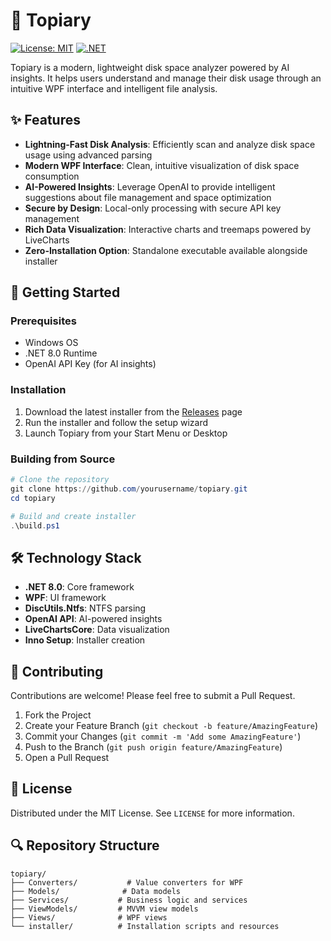 # 🌳 Topiary

[![License: MIT](https://img.shields.io/badge/License-MIT-yellow.svg)](https://opensource.org/licenses/MIT)
[![.NET](https://img.shields.io/badge/.NET-8.0-512BD4)](https://dotnet.microsoft.com/download/dotnet/8.0)

Topiary is a modern, lightweight disk space analyzer powered by AI insights. It helps users understand and manage their disk usage through an intuitive WPF interface and intelligent file analysis.

## ✨ Features

- **Lightning-Fast Disk Analysis**: Efficiently scan and analyze disk space usage using advanced parsing
- **Modern WPF Interface**: Clean, intuitive visualization of disk space consumption
- **AI-Powered Insights**: Leverage OpenAI to provide intelligent suggestions about file management and space optimization
- **Secure by Design**: Local-only processing with secure API key management
- **Rich Data Visualization**: Interactive charts and treemaps powered by LiveCharts
- **Zero-Installation Option**: Standalone executable available alongside installer

## 🚀 Getting Started

### Prerequisites

- Windows OS
- .NET 8.0 Runtime
- OpenAI API Key (for AI insights)

### Installation

1. Download the latest installer from the [Releases](../../releases) page
2. Run the installer and follow the setup wizard
3. Launch Topiary from your Start Menu or Desktop

### Building from Source

```powershell
# Clone the repository
git clone https://github.com/yourusername/topiary.git
cd topiary

# Build and create installer
.\build.ps1
```

## 🛠️ Technology Stack

- **.NET 8.0**: Core framework
- **WPF**: UI framework
- **DiscUtils.Ntfs**: NTFS parsing
- **OpenAI API**: AI-powered insights
- **LiveChartsCore**: Data visualization
- **Inno Setup**: Installer creation

## 🤝 Contributing

Contributions are welcome! Please feel free to submit a Pull Request.

1. Fork the Project
2. Create your Feature Branch (`git checkout -b feature/AmazingFeature`)
3. Commit your Changes (`git commit -m 'Add some AmazingFeature'`)
4. Push to the Branch (`git push origin feature/AmazingFeature`)
5. Open a Pull Request

## 📝 License

Distributed under the MIT License. See `LICENSE` for more information.

## 🔍 Repository Structure

```
topiary/
├── Converters/           # Value converters for WPF
├── Models/              # Data models
├── Services/           # Business logic and services
├── ViewModels/         # MVVM view models
├── Views/              # WPF views
└── installer/          # Installation scripts and resources
```

